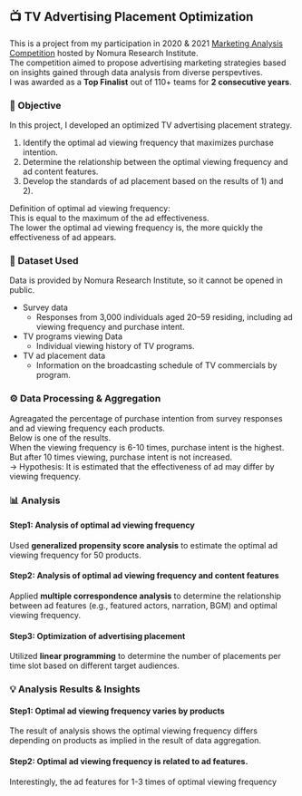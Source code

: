 ## 📺 TV Advertising Placement Optimization
This is a project from my participation in 2020 & 2021 [Marketing Analysis Competition](https://www.is.nri.co.jp/contest/2021/report.html) hosted by Nomura Research Institute.  
The competition aimed to propose advertising marketing strategies based on insights gained through data analysis from diverse perspevtives.  
I was awarded as a **Top Finalist** out of 110+ teams for **2 consecutive years**.

### 🎯 Objective
In this project, I developed an optimized TV advertising placement strategy.
1) Identify the optimal ad viewing frequency that maximizes purchase intention.
2) Determine the relationship between the optimal viewing frequency and ad content features.
3) Develop the standards of ad placement based on the results of 1) and 2).

Definition of optimal ad viewing frequency:  
This is equal to the maximum of the ad effectiveness.  
The lower the optimal ad viewing frequency is, the more quickly the effectiveness of ad appears.

### 📁 Dataset Used
Data is provided by Nomura Research Institute, so it cannot be opened in public.
- Survey data
  - Responses from 3,000 individuals aged 20–59 residing, including ad viewing frequency and purchase intent.
- TV programs viewing Data
  - Individual viewing history of TV programs.
- TV ad placement data
  - Information on the broadcasting schedule of TV commercials by program.

### ⚙️ Data Processing & Aggregation
Agreagated the percentage of purchase intention from survey responses and ad viewing frequency each products.  
Below is one of the results.  
When the viewing frequency is 6-10 times, purchase intent is the highest. But after 10 times viewing, purchase intent is not increased.  
-> Hypothesis: It is estimated that the effectiveness of ad may differ by viewing frequency.

### 📊 Analysis
#### Step1: Analysis of optimal ad viewing frequency
Used **generalized propensity score analysis** to estimate the optimal ad viewing frequency for 50 products.

#### Step2: Analysis of optimal ad viewing frequency and content features
Applied **multiple correspondence analysis** to determine the relationship between ad features (e.g., featured actors, narration, BGM) and optimal viewing frequency.

#### Step3: Optimization of advertising placement
Utilized **linear programming** to determine the number of placements per time slot based on different target audiences.

### 💡 Analysis Results & Insights
#### Step1: Optimal ad viewing frequency varies by products
The result of analysis shows the optimal viewing frequency differs depending on products as implied in the result of data aggregation.

#### Step2: Optimal ad viewing frequency is related to ad features.
Interestingly, the ad features for 1-3 times of optimal viewing frequency 





